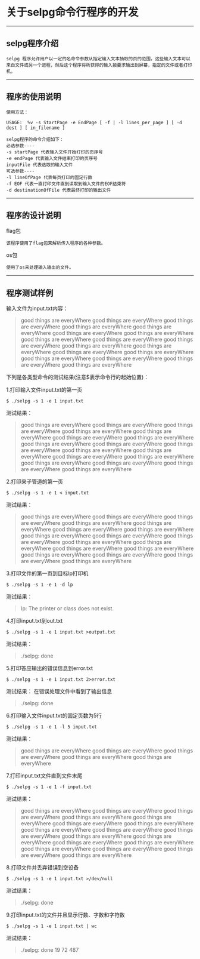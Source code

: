 # 关于selpg命令行程序的开发

---
## selpg程序介绍

    selpg 程序允许用户以一定的名命令参数从指定输入文本抽取的页的范围，这些输入文本可以来自文件或另一个进程，然后这个程序将所获得的输入按要求输出到屏幕，指定的文件或者打印机。
 
---
## 程序的使用说明

    使用方法：
    
```
USAGE:  %v -s StartPage -e EndPage [ -f | -l lines_per_page ] [ -d dest ] [ in_filename ]
```
    
    selpg程序的命令介绍如下：
    必选参数----
    -s startPage 代表输入文件开始打印的页序号
    -e endPage 代表输入文件结束打印的页序号
    inputFile 代表选取的输入文件
    可选参数----
    -l lineOfPage 代表每页打印的固定行数
    -f EOF 代表一直打印文件直到读取到输入文件的EOF结束符
    -d destinationOfFile 代表最终打印的输出文件

---
## 程序的设计说明

flag包

    该程序使用了flag包来解析传入程序的各种参数。

os包

    使用了os来处理输入输出的文件。
    
    
---
## 程序测试样例
输入文件为input.txt内容：

> good things are everyWhere
good things are everyWhere
good things are everyWhere
good things are everyWhere
good things are everyWhere
good things are everyWhere
good things are everyWhere
good things are everyWhere
good things are everyWhere
good things are everyWhere
good things are everyWhere
good things are everyWhere
good things are everyWhere
good things are everyWhere
good things are everyWhere
good things are everyWhere
good things are everyWhere
good things are everyWhere

    
    
下列是各类型命令的测试结果(注意$表示命令行的起始位置)：

1.打印输入文件input.txt的第一页
```
$ ./selpg -s 1 -e 1 input.txt
```
测试结果：

> good things are everyWhere
good things are everyWhere
good things are everyWhere
good things are everyWhere
good things are everyWhere
good things are everyWhere
good things are everyWhere
good things are everyWhere
good things are everyWhere
good things are everyWhere
good things are everyWhere
good things are everyWhere
good things are everyWhere
good things are everyWhere
good things are everyWhere
good things are everyWhere
good things are everyWhere
good things are everyWhere


2.打印来子管道的第一页
```
$ ./selpg -s 1 -e 1 < input.txt
```
测试结果：

> good things are everyWhere
good things are everyWhere
good things are everyWhere
good things are everyWhere
good things are everyWhere
good things are everyWhere
good things are everyWhere
good things are everyWhere
good things are everyWhere
good things are everyWhere
good things are everyWhere
good things are everyWhere
good things are everyWhere
good things are everyWhere
good things are everyWhere
good things are everyWhere
good things are everyWhere
good things are everyWhere

3.打印文件的第一页到目标lp打印机
```
$ ./selpg -s 1 -e 1 -d lp
```
测试结果：

> lp: The printer or class does not exist.

4.打印input.txt到out.txt
```
$ ./selpg -s 1 -e 1 input.txt >output.txt
```
测试结果：

> ./selpg: done

5.打印答应输出的错误信息到error.txt
```
$ ./selpg -s 1 -e 1 input.txt 2>error.txt
```
测试结果：
在错误处理文件中看到了输出信息
> ./selpg: done

6.打印输入文件input.txt的固定页数为5行
```
$ ./selpg -s 1 -e 1 -l 5 input.txt
```
测试结果：

> good things are everyWhere
good things are everyWhere
good things are everyWhere
good things are everyWhere
good things are everyWhere


7.打印input.txt文件直到文件末尾
```
$ ./selpg -s 1 -e 1 -f input.txt

```
测试结果：

> good things are everyWhere
good things are everyWhere
good things are everyWhere
good things are everyWhere
good things are everyWhere
good things are everyWhere
good things are everyWhere
good things are everyWhere
good things are everyWhere
good things are everyWhere
good things are everyWhere
good things are everyWhere
good things are everyWhere
good things are everyWhere
good things are everyWhere
good things are everyWhere
good things are everyWhere
good things are everyWhere


8.打印文件并丢弃错误到空设备
```
$ ./selpg -s 1 -e 1 input.txt >/dev/null
```
测试结果：

> ./selpg: done


9.打印input.txt的文件并且显示行数、字数和字符数
```
$ ./selpg -s 1 -e 1 input.txt | wc
```
测试结果：

> ./selpg: done
     19      72     487

